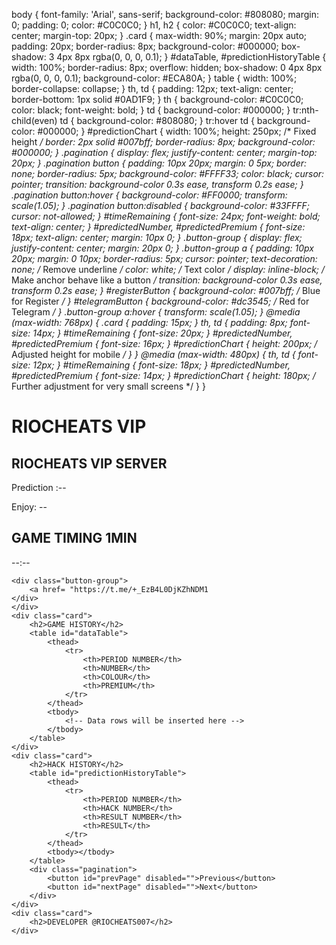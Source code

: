 body {
            font-family: 'Arial', sans-serif;
            background-color: #808080;
            margin: 0;
            padding: 0;
            color: #C0C0C0;
        }
        h1, h2 {
            color: #C0C0C0;
            text-align: center;
            margin-top: 20px;
        }
        .card {
            max-width: 90%;
            margin: 20px auto;
            padding: 20px;
            border-radius: 8px;
            background-color: #000000;
            box-shadow: 3 4px 8px rgba(0, 0, 0, 0.1);
        }
        #dataTable, #predictionHistoryTable {
            width: 100%;
            border-radius: 8px;
            overflow: hidden;
            box-shadow: 0 4px 8px rgba(0, 0, 0, 0.1);
            background-color: #ECA80A;
        }
        table {
            width: 100%;
            border-collapse: collapse;
        }
        th, td {
            padding: 12px;
            text-align: center;
            border-bottom: 1px solid #0AD1F9;
        }
        th {
            background-color: #C0C0C0;
            color: black;
            font-weight: bold;
        }
        td {
            background-color: #000000;
        }
        tr:nth-child(even) td {
            background-color: #808080;
        }
        tr:hover td {
            background-color: #000000;
        }
        #predictionChart {
            width: 100%;
            height: 250px; /* Fixed height */
            border: 2px solid #007bff;
            border-radius: 8px;
            background-color: #000000;
        }
        .pagination {
            display: flex;
            justify-content: center;
            margin-top: 20px;
        }
        .pagination button {
            padding: 10px 20px;
            margin: 0 5px;
            border: none;
            border-radius: 5px;
            background-color: #FFFF33;
            color: black;
            cursor: pointer;
            transition: background-color 0.3s ease, transform 0.2s ease;
        }
        .pagination button:hover {
            background-color: #FF0000;
            transform: scale(1.05);
        }
        .pagination button:disabled {
            background-color: #33FFFF;
            cursor: not-allowed;
        }
        #timeRemaining {
            font-size: 24px;
            font-weight: bold;
            text-align: center;
        }
        #predictedNumber, #predictedPremium {
            font-size: 18px;
            text-align: center;
            margin: 10px 0;
        }
        .button-group {
            display: flex;
            justify-content: center;
            margin: 20px 0;
        }
        .button-group a {
            padding: 10px 20px;
            margin: 0 10px;
            border-radius: 5px;
            cursor: pointer;
            text-decoration: none; /* Remove underline */
            color: white; /* Text color */
            display: inline-block; /* Make anchor behave like a button */
            transition: background-color 0.3s ease, transform 0.2s ease;
        }
        #registerButton {
            background-color: #007bff; /* Blue for Register */
        }
        #telegramButton {
            background-color: #dc3545; /* Red for Telegram */
        }
        .button-group a:hover {
            transform: scale(1.05);
        }
        @media (max-width: 768px) {
            .card {
                padding: 15px;
            }
            th, td {
                padding: 8px;
                font-size: 14px;
            }
            #timeRemaining {
                font-size: 20px;
            }
            #predictedNumber, #predictedPremium {
                font-size: 16px;
            }
            #predictionChart {
                height: 200px; /* Adjusted height for mobile */
            }
        }
        @media (max-width: 480px) {
            th, td {
                font-size: 12px;
            }
            #timeRemaining {
                font-size: 18px;
            }
            #predictedNumber, #predictedPremium {
                font-size: 14px;
            }
            #predictionChart {
                height: 180px; /* Further adjustment for very small screens */
            }
        }
    </style>
</head>
<body>
    <h1>RIOCHEATS VIP </h1>
    <div class="card">
        <h2>RIOCHEATS VIP SERVER</h2>
        <div class="card">
        <p id="predictedNumber">Prediction :--</p>
        <p id="predictedPremium">Enjoy: --</p>
        <h2>GAME TIMING 1MIN</h2>
        <p id="timeRemaining">--:--</p>
        
    <div class="button-group">
        <a href= "https://t.me/+_EzB4L0DjKZhNDM1
    </div>
    </div>
    <div class="card">
        <h2>GAME HISTORY</h2>
        <table id="dataTable">
            <thead>
                <tr>
                    <th>PERIOD NUMBER</th>
                    <th>NUMBER</th>
                    <th>COLOUR</th>
                    <th>PREMIUM</th>
                </tr>
            </thead>
            <tbody>
                <!-- Data rows will be inserted here -->
            </tbody>
        </table>
    </div>
    <div class="card">
        <h2>HACK HISTORY</h2>
        <table id="predictionHistoryTable">
            <thead>
                <tr>
                    <th>PERIOD NUMBER</th>
                    <th>HACK NUMBER</th>
                    <th>RESULT NUMBER</th>
                    <th>RESULT</th>
                </tr>
            </thead>
            <tbody></tbody>
        </table>
        <div class="pagination">
            <button id="prevPage" disabled="">Previous</button>
            <button id="nextPage" disabled="">Next</button>
        </div>
    </div>
    <div class="card">
        <h2>DEVELOPER @RIOCHEATS007</h2>
    </div>
<script>
document.addEventListener('DOMContentLoaded', function() {
    const tableBody = document.querySelector('#dataTable tbody');
    const predictedNumberElement = document.getElementById('predictedNumber');
    const predictedPremiumElement = document.getElementById('predictedPremium');
    const timerElement = document.getElementById('timeRemaining');
    const historyTableBody = document.querySelector('#predictionHistoryTable tbody');
    const prevPageButton = document.getElementById('prevPage');
    const nextPageButton = document.getElementById('nextPage');
    let predictionHistory = JSON.parse(localStorage.getItem('predictionHistory')) || [];
    let lastPrediction = JSON.parse(localStorage.getItem('lastPrediction'));
    let currentPrediction = JSON.parse(localStorage.getItem('currentPrediction'));
    let currentPage = 0;
    const itemsPerPage = 10;
    let timerInterval;

    const fetchNoAverageEmerdList = () => {
        const requestData = {
            pageSize: 10,
            pageNo: 1,
            typeId: 1,
            language: 0,
            random: "ded40537a2ce416e96c00e5218f6859a",
            signature: "69306982EEEB19FA940D72EC93C62552",
            timestamp: Math.floor(Date.now() / 1000)
        };

        return fetch('https://api.bdg88zf.com/api/webapi/GetNoaverageEmerdList', {
            method: 'POST',
            headers: {
                'Content-Type': 'application/json;charset=UTF-8',
                'Accept': 'application/json, text/plain, */*'
            },
            body: JSON.stringify(requestData)
        })
        .then(response => response.json())
        .catch(error => console.error('Error fetching no average EMERD list data:', error));
    };

    const fetchGameIssue = () => {
        const requestData = {
            typeId: 1,
            language: 0,
            random: "f8dcb5c527814db68800e3946a2b60e8",
            signature: "08CF7FF3339ED58D4743F4B650FCBEA9",
            timestamp: Math.floor(Date.now() / 1000)
        };

        return fetch('https://api.bdg88zf.com/api/webapi/GetGameIssue', {
            method: 'POST',
            headers: {
                'Content-Type': 'application/json;charset=UTF-8',
                'Accept': 'application/json, text/plain, */*'
            },
            body: JSON.stringify(requestData)
        })
        .then(response => response.json())
        .catch(error => console.error('Error fetching game issue:', error));
    };

    const categorizeNumber = (number) => {
        if (number >= 0 && number <= 4) return 'SMALL';
        if (number >= 5 && number <= 9) return 'BIG';
        return 'Unknown';
    };

    const generateRandomPrediction = () => {
        const randomNumber = Math.floor(Math.random() * 10);
        const randomCategory = categorizeNumber(randomNumber);
        return { number: randomNumber, category: randomCategory };
    };

    const updateDataAndPrediction = () => {
        fetchNoAverageEmerdList()
            .then(data => {
                const list = data.data.list;
                tableBody.innerHTML = '';
                list.forEach(item => {
                    const numberCategory = categorizeNumber(Number(item.number));
                    const row = document.createElement('tr');
                    row.innerHTML = `
                        <td>${item.issueNumber}</td>
                        <td>${item.number} (${numberCategory})</td>
                        <td>${item.colour}</td>
                        <td>${item.premium}</td>
                    `;
                    tableBody.appendChild(row);
                });

                const latestIssue = list[0].issueNumber;
                const latestActual = Number(list[0].number);
                const actualCategory = categorizeNumber(latestActual);

                if (!lastPrediction || lastPrediction.issueNumber !== latestIssue) {
                    if (lastPrediction) {
                        const result = (lastPrediction.category === actualCategory) ? 'WIN' : 'LOSS';
                        predictionHistory.unshift({
                            issueNumber: latestIssue,
                            predictedNumber: lastPrediction.number,
                            actualNumber: latestActual,
                            result: result
                        });
                        localStorage.setItem('predictionHistory', JSON.stringify(predictionHistory));
                    }

                    currentPrediction = generateRandomPrediction();
                    currentPrediction.issueNumber = latestIssue;
                    localStorage.setItem('currentPrediction', JSON.stringify(currentPrediction));
                }

                predictedNumberElement.textContent = `PREDICTION : ${currentPrediction.number} (${currentPrediction.category})`;
                predictedPremiumElement.textContent = `RIO VIP`;

                lastPrediction = {
                    issueNumber: latestIssue,
                    number: currentPrediction.number,
                    category: currentPrediction.category
                };
                localStorage.setItem('lastPrediction', JSON.stringify(lastPrediction));

                updatePredictionHistoryTable();
            })
            .catch(error => console.error('Error updating data and prediction:', error));
    };

    const updatePredictionHistoryTable = () => {
        historyTableBody.innerHTML = '';

        const start = currentPage * itemsPerPage;
        const end = start + itemsPerPage;
        const paginatedHistory = predictionHistory.slice(start, end);

        paginatedHistory.forEach(entry => {
            const row = document.createElement('tr');
            row.innerHTML = `
                <td>${entry.issueNumber}</td>
                <td>${entry.predictedNumber}</td>
                <td>${entry.actualNumber}</td>
                <td>${entry.result}</td>
            `;
            historyTableBody.appendChild(row);
        });

        prevPageButton.disabled = currentPage === 0;
        nextPageButton.disabled = end >= predictionHistory.length;
    };

    const updateTimer = () => {
        fetchGameIssue()
            .then(data => {
                const { endTime } = data.data;
                const endDate = new Date(endTime);
                const now = new Date();
                const remainingTimeMs = endDate - now;

                if (remainingTimeMs <= 0) {
                    timerElement.textContent = "Time Remaining: 00:00:00";
                    clearInterval(timerInterval);
                    updateDataAndPrediction();
                    updateTimer();
                } else {
                    const hours = String(Math.floor(remainingTimeMs / (1000 * 60 * 60))).padStart(2, '0');
                    const minutes = String(Math.floor((remainingTimeMs % (1000 * 60 * 60)) / (1000 * 60))).padStart(2, '0');
                    const seconds = String(Math.floor((remainingTimeMs % (1000 * 60)) / 1000)).padStart(2, '0');
                    timerElement.textContent = `TIME IS RUNNING : ${hours}:${minutes}:${seconds}`;
                }
            })
            .catch(error => console.error('Error fetching game issue for timer:', error));
    };

    // Pagination controls
    prevPageButton.addEventListener('click', () => {
        if (currentPage > 0) {
            currentPage--;
            updatePredictionHistoryTable();
        }
    });

    nextPageButton.addEventListener('click', () => {
        if ((currentPage + 1) * itemsPerPage < predictionHistory.length) {
            currentPage++;
            updatePredictionHistoryTable();
        }
    });

    // Initialize data and start the timer
    updateDataAndPrediction();
    updateTimer();
    timerInterval = setInterval(() => {
        updateTimer();
        updateDataAndPrediction();
    }, 1000); // Update every 10 seconds

    // Load initial prediction history table
    updatePredictionHistoryTable();
});
</script>

  
</div></body></html>
